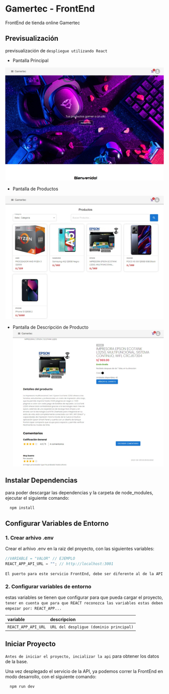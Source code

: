 # Gamertec - FrontEnd

FrontEnd de tienda online Gamertec

## Previsualización

previsualización de `despliegue utilizando React`

- Pantalla Principal

![Imagen despliegue Principal](./src\images\readme\gamertec-frontend-home.jpeg)

- Pantalla de Productos

![Imagen despliegue Productos](./src\images\readme\gamertec-frontend-products.jpeg)

- Pantalla de Descripción de Producto
  ![Imagen despliegue Descripción de Producto](./src\images\readme\gamertec-frontend-product-description.jpeg)

## Instalar Dependencias

para poder descargar las dependencias y la carpeta de node_modules, ejecutar el siguiente comando:

```bash
  npm install
```

## Configurar Variables de Entorno

### 1. Crear arhivo .env

Crear el arhivo .env en la raiz del proyecto, con las siguientes variables:

```js
//VARIABLE = "VALOR" // EJEMPLO
REACT_APP_API_URL = ""; // http://localhost:3001
```

`El puerto para este servicio FrontEnd, debe ser diferente al de la API`

### 2. Configurar variables de entorno

estas variables se tienen que configurar para que pueda cargar el proyecto, `tener en cuenta que para que REACT reconozca las variables estas deben empezar por: REACT_APP...`

| variable            | descripcion                             |
| :------------------ | :-------------------------------------- |
| `REACT_APP_API_URL` | `URL del despligue (dominio principal)` |

## Iniciar Proyecto

`Antes de iniciar el proyecto, incializar la api` para obtener los datos de la base.

Una vez desplegado el servicio de la API, ya podemos correr la FrontEnd en modo desarrollo, con el siguiente comando:

```bash
  npm run dev
```

